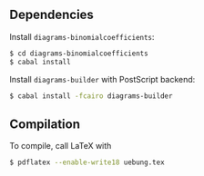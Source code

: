 ## Dependencies

Install `diagrams-binomialcoefficients`:

```bash
$ cd diagrams-binomialcoefficients
$ cabal install
```

Install `diagrams-builder` with PostScript backend:

```bash
$ cabal install -fcairo diagrams-builder
```

## Compilation

To compile, call LaTeX with

```bash
$ pdflatex --enable-write18 uebung.tex
```
